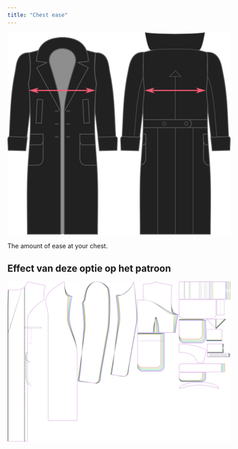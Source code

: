 ```yaml
---
title: "Chest ease"
---
```


![Chest ease](./chestease.svg)

The amount of ease at your chest.

## Effect van deze optie op het patroon

![This image shows the effect of this option by superimposing several variants that have a different value for this option](carlita_chestease_sample.svg "Effect of this option on the pattern")
